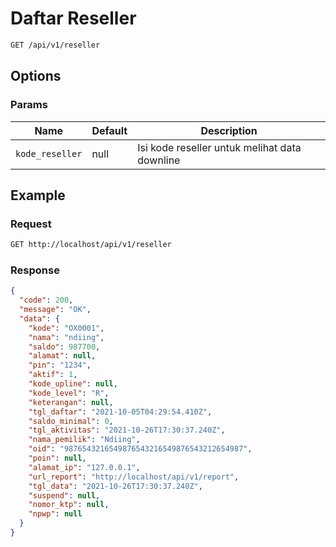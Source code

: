 # Daftar Reseller

<!-- @category Common -->

```bash
GET /api/v1/reseller
```

## Options

### Params

Name | Default | Description
--- | --- | ---
`kode_reseller` | null | Isi kode reseller untuk melihat data downline

## Example

### Request

```bash
GET http://localhost/api/v1/reseller
```

### Response

```json
{
  "code": 200,
  "message": "OK",
  "data": {
    "kode": "OX0001",
    "nama": "ndiing",
    "saldo": 987700,
    "alamat": null,
    "pin": "1234",
    "aktif": 1,
    "kode_upline": null,
    "kode_level": "R",
    "keterangan": null,
    "tgl_daftar": "2021-10-05T04:29:54.410Z",
    "saldo_minimal": 0,
    "tgl_aktivitas": "2021-10-26T17:30:37.240Z",
    "nama_pemilik": "Ndiing",
    "oid": "9876543216549876543216549876543212654987",
    "poin": null,
    "alamat_ip": "127.0.0.1",
    "url_report": "http://localhost/api/v1/report",
    "tgl_data": "2021-10-26T17:30:37.240Z",
    "suspend": null,
    "nomor_ktp": null,
    "npwp": null
  }
}
```